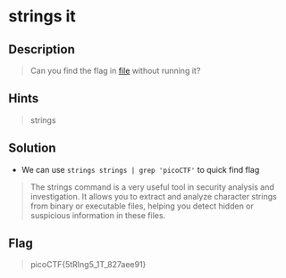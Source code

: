 # strings it

## Description
> Can you find the flag in [file](https://jupiter.challenges.picoctf.org/static/5bd86036f013ac3b9c958499adf3e2e2/strings) without running it?

## Hints
> strings

## Solution
- We can use `strings strings | grep 'picoCTF'` to quick find flag
> The strings command is a very useful tool in security analysis and investigation. It allows you to extract and analyze character strings from binary or executable files, helping you detect hidden or suspicious information in these files.

## Flag
> picoCTF{5tRIng5_1T_827aee91}